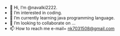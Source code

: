 - 👋 Hi, I’m @navalki2222.
- 👀 I’m interested in coding.         
- 🌱 I’m currently learning java programming language.
- 💞️ I’m looking to collaborate on ...
- 📫 How to reach me e-mail= nk7031508@gmail.com

<!---
navalki2222/navalki2222 is a ✨ special ✨ repository because its `README.md` (this file) appears on your GitHub profile.
You can click the Preview link to take a look at your changes.
--->
